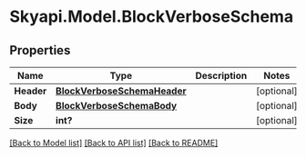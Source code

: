 
# Skyapi.Model.BlockVerboseSchema

## Properties

Name | Type | Description | Notes
------------ | ------------- | ------------- | -------------
**Header** | [**BlockVerboseSchemaHeader**](BlockVerboseSchemaHeader.md) |  | [optional] 
**Body** | [**BlockVerboseSchemaBody**](BlockVerboseSchemaBody.md) |  | [optional] 
**Size** | **int?** |  | [optional] 

[[Back to Model list]](../README.md#documentation-for-models)
[[Back to API list]](../README.md#documentation-for-api-endpoints)
[[Back to README]](../README.md)

